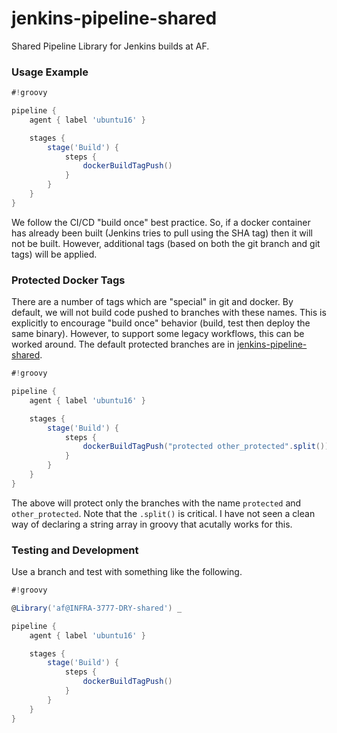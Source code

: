 # jenkins-pipeline-shared

Shared Pipeline Library for Jenkins builds at AF.

### Usage Example

```groovy
#!groovy

pipeline {
    agent { label 'ubuntu16' }

    stages {
        stage('Build') {
            steps {
                dockerBuildTagPush()
            }
        }
    }
}
```

We follow the CI/CD "build once" best practice.
So, if a docker container has already been built
(Jenkins tries to pull using the SHA tag)
then it will not be built.
However, additional tags (based on both the git branch and git tags) will be applied.

### Protected Docker Tags

There are a number of tags which are "special" in git and docker.
By default, we will not build code pushed to branches with these names.
This is explicitly to encourage "build once" behavior
(build, test then deploy the same binary).
However, to support some legacy workflows, this can be worked around.
The default protected branches are in
[jenkins-pipeline-shared](https://github.com/AnchorFree/jenkins-pipeline-shared/blob/master/vars/dockerBuildTagPush.groovy#L3).

```groovy
#!groovy

pipeline {
    agent { label 'ubuntu16' }

    stages {
        stage('Build') {
            steps {
                dockerBuildTagPush("protected other_protected".split())
            }
        }
    }
}
```

The above will protect only the branches with the name `protected` and `other_protected`.
Note that the `.split()` is critical.
I have not seen a clean way of declaring a string array in groovy that acutally works for this.

### Testing and Development

Use a branch and test with something like the following.

```groovy
#!groovy

@Library('af@INFRA-3777-DRY-shared') _

pipeline {
    agent { label 'ubuntu16' }

    stages {
        stage('Build') {
            steps {
                dockerBuildTagPush()
            }
        }
    }
}


```
